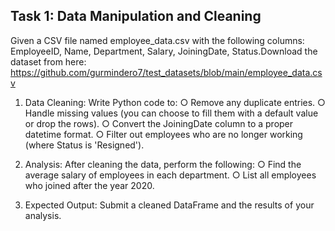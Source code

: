 ## Task 1: Data Manipulation and Cleaning

Given a CSV file named employee_data.csv with the following columns: EmployeeID,
Name, Department, Salary, JoiningDate, Status.Download the dataset from here:
https://github.com/gurmindero7/test_datasets/blob/main/employee_data.csv

1. Data Cleaning: Write Python code to:
○ Remove any duplicate entries.
○ Handle missing values (you can choose to fill them with a default value or
drop the rows).
○ Convert the JoiningDate column to a proper datetime format.
○ Filter out employees who are no longer working (where Status is
'Resigned').

2. Analysis: After cleaning the data, perform the following:
○ Find the average salary of employees in each department.
○ List all employees who joined after the year 2020.
4. Expected Output: Submit a cleaned DataFrame and the results of your analysis.
